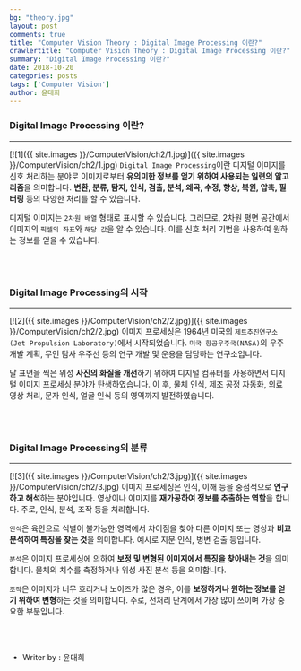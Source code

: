 ```yaml
---
bg: "theory.jpg"
layout: post
comments: true
title: "Computer Vision Theory : Digital Image Processing 이란?"
crawlertitle: "Computer Vision Theory : Digital Image Processing 이란?"
summary: "Digital Image Processing 이란?"
date: 2018-10-20
categories: posts
tags: ['Computer Vision']
author: 윤대희
---
```


### Digital Image Processing 이란? ###
----------
[![1]({{ site.images }}/ComputerVision/ch2/1.jpg)]({{ site.images }}/ComputerVision/ch2/1.jpg)
`Digital Image Processing`이란 디지털 이미지를 신호 처리하는 분야로 이미지로부터 **유의미한 정보를 얻기 위하여 사용되는 일련의 알고리즘**을 의미합니다. **변환, 분류, 탐지, 인식, 검출, 분석, 왜곡, 수정, 향상, 복원, 압축, 필터링** 등의 다양한 처리를 할 수 있습니다.

디지털 이미지는 `2차원 배열` 형태로 표시할 수 있습니다. 그러므로, 2차원 평면 공간에서 이미지의 `픽셀의 좌표`와 `해당 값`을 알 수 있습니다. 이를 신호 처리 기법을 사용하여 원하는 정보를 얻을 수 있습니다.

<br>
<br>

### Digital Image Processing의 시작 ###
----------
[![2]({{ site.images }}/ComputerVision/ch2/2.jpg)]({{ site.images }}/ComputerVision/ch2/2.jpg)
이미지 프로세싱은 1964년 미국의 `제트추진연구소(Jet Propulsion Laboratory)`에서 시작되었습니다. `미국 항공우주국(NASA)`의 우주 개발 계획, 무인 탐사 우주선 등의 연구 개발 및 운용을 담당하는 연구소입니다.

달 표면을 찍은 위성 **사진의 화질을 개선**하기 위하여 디지털 컴퓨터를 사용하면서 디지털 이미지 프로세싱 분야가 탄생하였습니다. 이 후, 물체 인식, 제조 공정 자동화, 의료 영상 처리, 문자 인식, 얼굴 인식 등의 영역까지 발전하였습니다.

<br>
<br>

### Digital Image Processing의 분류 ###
----------
[![3]({{ site.images }}/ComputerVision/ch2/3.jpg)]({{ site.images }}/ComputerVision/ch2/3.jpg)
이미지 프로세싱은 인식, 이해 등을 중점적으로 **연구하고 해석**하는 분야입니다. 영상이나 이미지를 **재가공하여 정보를 추출하는 역할**을 합니다. 주로, 인식, 분석, 조작 등을 처리합니다.

`인식`은 육안으로 식별이 불가능한 영역에서 차이점을 찾아 다른 이미지 또는 영상과 **비교 분석하여 특징을 찾는 것**을 의미합니다. 예시로 지문 인식, 병변 검출 등입니다.

`분석`은 이미지 프로세싱에 의하여 **보정 및 변형된 이미지에서 특징을 찾아내는 것**을 의미합니다. 물체의 치수를 측정하거나 위성 사진 분석 등을 의미합니다.

`조작`은 이미지가 너무 흐리거나 노이즈가 많은 경우, 이를 **보정하거나 원하는 정보를 얻기 위하여 변형**하는 것을 의미합니다. 주로, 전처리 단계에서 가장 많이 쓰이며 가장 중요한 부분입니다.


<br>
<br>

* Writer by : 윤대희

<br>


